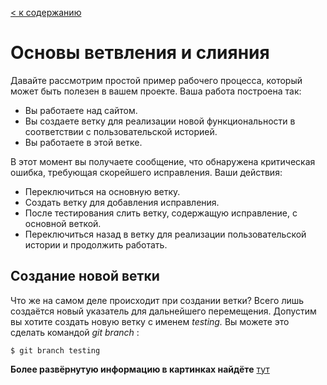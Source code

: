 [< к содержанию ](./readme.md)



# Основы ветвления и слияния

Давайте рассмотрим простой пример рабочего процесса, который может быть полезен в вашем проекте. Ваша работа построена так:
* Вы работаете над сайтом.
* Вы создаете ветку для реализации новой функциональности в соответствии с пользовательской историей.
* Вы работаете в этой ветке.


В этот момент вы получаете сообщение, что обнаружена критическая ошибка, требующая скорейшего исправления. Ваши действия:
* Переключиться на основную ветку.
* Создать ветку для добавления исправления.
* После тестирования слить ветку, содержащую исправление, с основной веткой.
* Переключиться назад в ветку для реализации пользовательской истории и продолжить работать.



## Создание новой ветки

Что же на самом деле происходит при создании ветки? Всего лишь создаётся новый указатель для дальнейшего перемещения. Допустим вы хотите создать новую ветку с именем _testing._ Вы можете это сделать командой _git branch_ :

```bash=
$ git branch testing
```


**Более развёрнутую информацию в картинках найдёте** [тут](https://git-scm.com/book/ru/v2/%D0%92%D0%B5%D1%82%D0%B2%D0%BB%D0%B5%D0%BD%D0%B8%D0%B5-%D0%B2-Git-%D0%9E-%D0%B2%D0%B5%D1%82%D0%B2%D0%BB%D0%B5%D0%BD%D0%B8%D0%B8-%D0%B2-%D0%B4%D0%B2%D1%83%D1%85-%D1%81%D0%BB%D0%BE%D0%B2%D0%B0%D1%85#ch03-git-branching)
